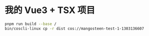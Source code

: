 # 我的 Vue3 + TSX 项目
```bash
pnpm run build --base /
bin/coscli-linux cp -r dist cos://mangosteen-test-1-1303136607
```